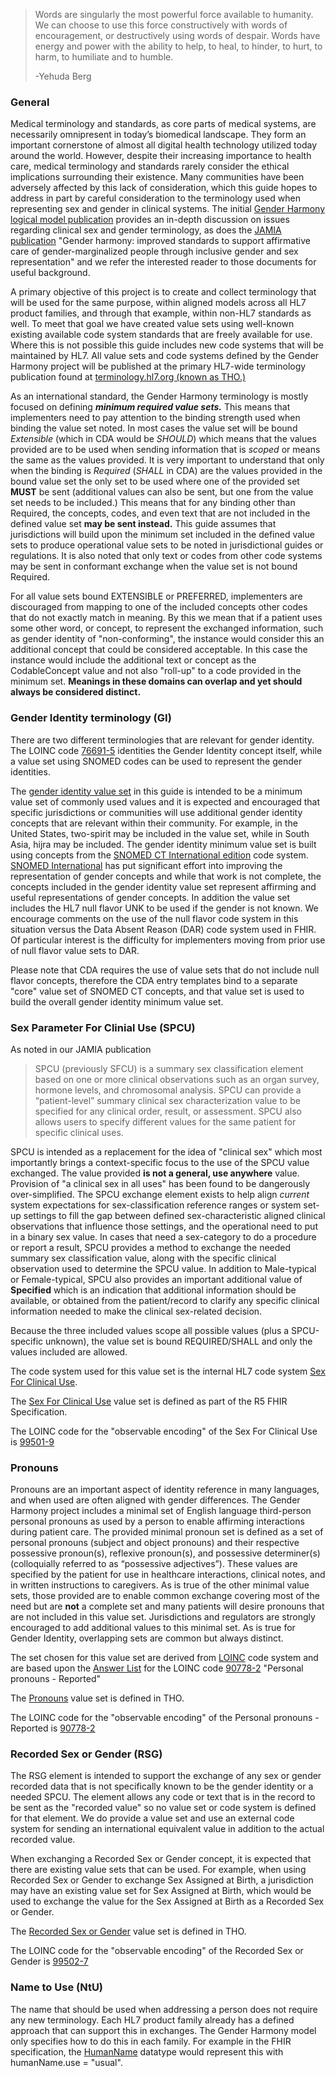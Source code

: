 <!-- Updates based on Jira tickets 
Date             Jira ticket        Updated by                   Comment
2023-06-16       OTHER-2553         Joanie Harper                Remove extra periods per the Jira ticket https://jira.hl7.org/browse/OTHER-2553
2023-07-10       OTHER-2641         Joanie Harper                Update first paragraph of Gender Identity description per https://jira.hl7.org/browse/OTHER-2641
2023-07-10       OTHER-2552         Joanie Harper                Update values in the Sex For Clinical Use section, to Male-typical and Female-typical 
                                                                   per https://jira.hl7.org/browse/OTHER-2552
2023-07-10       OTHER-2637         Joanie Harper                Add paragraph to the RSG section per https://jira.hl7.org/browse/OTHER-2637
2023-07-17       OTHER-2636         Joanie Harper                Updated Gender Identity section per https://jira.hl7.org/browse/OTHER-2636
2023-07-17       OTHER-2606         Joanie Harper                Updated the line about 'table 396' entries per https://jira.hl7.org/browse/OTHER-2606
2023-07-17       OTHER-2630         Joanie Harper                Updated note to balloters regarding v2.9.1 artifacts per https://jira.hl7.org/browse/OTHER-2630
2023-07-17       OTHER-2557         Joanie Harper                Removed references to ICAO in RSG section.  Added THO link to value set per https://jira.hl7.org/browse/OTHER-2557
2023-07-17       OTHER-2557         Joanie Harper                Updated text in general section as per https://jira.hl7.org/browse/OTHER-2409.  This removes references to rolling up
2023-08-24       OTHER-2602         MaryKay McDaniel             Commented out Notes to Balloters (just in case we want to leave it in...)
2023-08-29       none               Rob McClure                 Note that Carol M made many changes on 2023-08-28. today Fixed bolding. 
-->

> Words are singularly the most powerful force available to humanity. We can choose to use this force constructively with words of encouragement, or destructively using words of despair. Words have energy and power with the ability to help, to heal, to hinder, to hurt, to harm, to humiliate and to humble.
> 
> -Yehuda Berg

### General
Medical terminology and standards, as core parts of medical systems, are necessarily omnipresent in today’s biomedical landscape. They form an important cornerstone of almost all digital health technology utilized today around the world. However, despite their increasing importance to health care, medical terminology and standards rarely consider the ethical implications surrounding their existence. Many communities have been adversely affected by this lack of consideration, which this guide hopes to address in part by careful consideration to the terminology used when representing  sex and gender in clinical systems. The initial [Gender Harmony logical model publication](http://www.hl7.org/implement/standards/product_brief.cfm?product_id=564) provides an in-depth discussion on issues regarding clinical sex and gender terminology, as does the [JAMIA publication](https://academic.oup.com/jamia/advance-article/doi/10.1093/jamia/ocab196/6382238?guestAccessKey=016faba4-edcc-4cbd-b5bc-27d3452d2ce1) "Gender harmony: improved standards to support affirmative care of gender-marginalized people through inclusive gender and sex representation" and we refer the interested reader to those documents for useful background.

A primary objective of this project is to create and collect terminology that will be used for the same purpose, within aligned models across all HL7 product families, and through that example, within non-HL7 standards as well. To meet that goal we have created value sets using well-known existing available code system standards that are freely available for use. Where this is not possible this guide includes new code systems that will be maintained by HL7. All value sets and code systems defined by the Gender Harmony project will be published at the primary HL7-wide terminology publication found at [terminology.hl7.org (known as THO.)](http://terminology.hl7.org) 

As an international standard, the Gender Harmony terminology is mostly focused on defining ***minimum required value sets.*** This means that implementers need to pay attention to the binding strength used when binding the value set noted. In most cases the value set will be bound *Extensible* (which in CDA would be *SHOULD*) which means that the values provided are to be used when sending information that is *scoped* or means the same as the values provided. It is very important to understand that only when the binding is *Required* (*SHALL* in CDA) are the values provided in the bound value set the only set to be used where one of the provided set **MUST** be sent (additional values can also be sent, but one from the value set needs to be included.) This means that for any binding other than Required, the concepts, codes, and even text that are not included in the defined value set **may be sent instead.** This guide assumes that jurisdictions will build upon the minimum set included in the defined value sets to produce operational value sets to be noted in jurisdictional guides or regulations. It is also noted that only text or codes from other code systems may be sent in conformant exchange when the value set is not bound Required. 

For all value sets bound EXTENSIBLE or PREFERRED, implementers are discouraged from mapping to one of the included concepts other codes that do not exactly match in meaning. By this we mean that if a patient uses some other word, or concept, to represent the exchanged information, such as gender identity of "non-conforming", the instance would consider this an additional concept that could be considered acceptable. In this case the instance would include the additional text or concept as the CodableConcept value and not also "roll-up" to a code provided in the minimum set. **Meanings in these domains can overlap and yet should always be considered distinct.**

### Gender Identity terminology (GI)
There are two different terminologies that are relevant for gender identity. The LOINC code [76691-5](https://loinc.org/76691-5/) identities the Gender Identity concept itself, while a value set using SNOMED codes can be used to represent the gender identities.

The [gender identity value set](http://terminology.hl7.org/ValueSet/gender-identity) in this guide is intended to be a minimum value set of commonly used values and it is expected and encouraged that specific jurisdictions or communities will use additional gender identity concepts that are relevant within their community. For example, in the United States, two-spirit may be included in the value set, while in South Asia, hijra may be included. The gender identity minimum value set is built using concepts from the [SNOMED CT International edition](https://terminology.hl7.org/NamingSystem-v3-snomed-CT.html) code system. [SNOMED International](https://www.snomed.org) has put significant effort into improving the representation of gender concepts and while that work is not complete, the concepts included in the gender identity value set represent affirming and useful representations of gender concepts. In addition the value set includes the HL7 null flavor UNK to be used if the gender is not known. We encourage comments on the use of the null flavor code system in this situation versus the Data Absent Reason (DAR) code system used in FHIR. Of particular interest is the difficulty for implementers moving from prior use of null flavor value sets to DAR.

Please note that CDA requires the use of value sets that do not include null flavor concepts, therefore the CDA entry templates bind to a separate "core" value set of SNOMED CT concepts, and that value set is used to build the overall gender identity minimum value set.

### Sex Parameter For Clinial Use (SPCU)
As noted in our JAMIA publication
> SPCU (previously SFCU) is a summary sex classification element based on one or more clinical observations such as an organ survey, hormone levels, and chromosomal analysis. SPCU can provide a “patient-level” summary clinical sex characterization value to be specified for any clinical order, result, or assessment. SPCU also allows users to specify different values for the same patient for specific clinical uses.

SPCU is intended as a replacement for the idea of "clinical sex" which most importantly brings a context-specific focus to the use of the SPCU value exchanged. The value provided **is not a general, use anywhere** value. Provision of "a clinical sex in all uses" has been found to be dangerously over-simplified. The SPCU exchange element exists to help align *current* system expectations for sex-classification reference ranges or system set-up settings to fill the gap between defined sex-characteristic aligned clinical observations that influence those settings, and the operational need to put in a binary sex value. In cases that need a sex-category to do a procedure or report a result, SPCU provides a method to exchange the needed summary sex classification value, along with the specific clinical observation used to determine the SPCU value. In addition to Male-typical or Female-typical, SPCU also provides an important additional value of **Specified** which is an indication that additional information should be available, or obtained from the patient/record to clarify any specific clinical information needed to make the clinical sex-related decision.

Because the three included values scope all possible values (plus a SPCU-specific unknown), the value set is bound REQUIRED/SHALL and only the values included are allowed. 

The code system used for this value set is the internal HL7 code system [Sex For Clinical Use](http://terminology.hl7.org/CodeSystem/sex-parameter-for-clinical-use).

The [Sex For Clinical Use](http://hl7.org/fhir/extensions/ValueSet-sex-parameter-for-clinical-use) value set is defined as part of the R5 FHIR Specification.

The LOINC code for the "observable encoding" of the Sex For Clinical Use is [99501-9](https://loinc.org/99501-9/)

### Pronouns
Pronouns are an important aspect of identity reference in many languages, and when used are often aligned with gender differences. The Gender Harmony project includes a minimal set of English language third-person personal pronouns as used by a person to enable affirming interactions during patient care. The provided minimal pronoun set is defined as a set of personal pronouns (subject and object pronouns) and their respective possessive pronoun(s), reflexive pronoun(s), and possessive determiner(s) (colloquially referred to as “possessive adjectives”). These values are specified by the patient for use in healthcare interactions, clinical notes, and in written instructions to caregivers. As is true of the other minimal value sets, those provided are to enable common exchange covering most of the need but are **not** a complete set and many patients will desire pronouns that are not included in this value set. Jurisdictions and regulators are strongly encouraged to add additional values to this minimal set. As is true for Gender Identity, overlapping sets are common but always distinct. 

The set chosen for this value set are derived from [LOINC](https://terminology.hl7.org/CodeSystem-v3-loinc.html) code system and are based upon the [Answer List](https://loinc.org/LL5144-2/) for the LOINC code [90778-2](https://loinc.org/90778-2/) "Personal pronouns - Reported"

The [Pronouns](http://terminology.hl7.org/ValueSet/pronouns) value set is defined in THO.

The LOINC code for the "observable encoding" of the Personal pronouns - Reported is [90778-2](https://loinc.org/90778-2/)

### Recorded Sex or Gender (RSG)
The RSG element is intended to support the exchange of any sex or gender recorded data that is not specifically known to be the gender identity or a needed SPCU. The element allows any code or text that is in the record to be sent as the "recorded value" so no value set or code system is defined for that element. We do provide a value set and use an external code system for sending an international equivalent value in addition to the actual recorded value.

When exchanging a Recorded Sex or Gender concept, it is expected that there are existing value sets that can be used.  For example, when using Recorded Sex or Gender to exchange Sex Assigned at Birth, a jurisdiction may have an existing value set for Sex Assigned at Birth, which would be used to exchange the value for the Sex Assigned at Birth as a Recorded Sex or Gender.

The [Recorded Sex or Gender](http://terminology.hl7.org/ValueSet/recorded-sex-or-gender-type) value set is defined in THO.

The LOINC code for the "observable encoding" of the Recorded Sex or Gender is [99502-7](https://loinc.org/99502-7/)

### Name to Use (NtU)
The name that should be used when addressing a person does not require any new terminology. Each HL7 product family already has a defined approach that can support this in exchanges. The Gender Harmony model only specifies how to do this in each family. For example in the FHIR specification, the [HumanName](https://build.fhir.org/branches/FHIR-29673-gender-harmony-updates/datatypes.html#HumanName) datatype would represent this with humanName.use = "usual".

